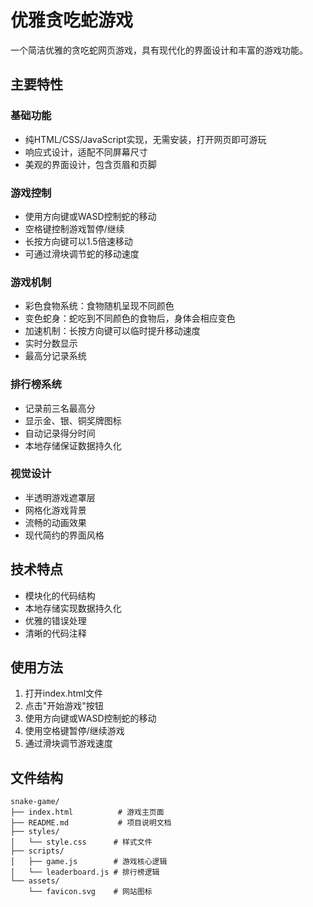 # 优雅贪吃蛇游戏

一个简洁优雅的贪吃蛇网页游戏，具有现代化的界面设计和丰富的游戏功能。

## 主要特性

### 基础功能
- 纯HTML/CSS/JavaScript实现，无需安装，打开网页即可游玩
- 响应式设计，适配不同屏幕尺寸
- 美观的界面设计，包含页眉和页脚

### 游戏控制
- 使用方向键或WASD控制蛇的移动
- 空格键控制游戏暂停/继续
- 长按方向键可以1.5倍速移动
- 可通过滑块调节蛇的移动速度

### 游戏机制
- 彩色食物系统：食物随机呈现不同颜色
- 变色蛇身：蛇吃到不同颜色的食物后，身体会相应变色
- 加速机制：长按方向键可以临时提升移动速度
- 实时分数显示
- 最高分记录系统

### 排行榜系统
- 记录前三名最高分
- 显示金、银、铜奖牌图标
- 自动记录得分时间
- 本地存储保证数据持久化

### 视觉设计
- 半透明游戏遮罩层
- 网格化游戏背景
- 流畅的动画效果
- 现代简约的界面风格

## 技术特点
- 模块化的代码结构
- 本地存储实现数据持久化
- 优雅的错误处理
- 清晰的代码注释

## 使用方法
1. 打开index.html文件
2. 点击"开始游戏"按钮
3. 使用方向键或WASD控制蛇的移动
4. 使用空格键暂停/继续游戏
5. 通过滑块调节游戏速度

## 文件结构
```
snake-game/
├── index.html          # 游戏主页面
├── README.md           # 项目说明文档
├── styles/
│   └── style.css      # 样式文件
├── scripts/
│   ├── game.js        # 游戏核心逻辑
│   └── leaderboard.js # 排行榜逻辑
└── assets/
    └── favicon.svg    # 网站图标
```